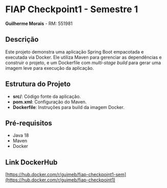 # FIAP Checkpoint1 - Semestre 1

**Guilherme Morais** - RM: 551981

## Descrição

Este projeto demonstra uma aplicação Spring Boot empacotada e executada via Docker. Ele utiliza Maven para gerenciar as dependências e construir o projeto, e um Dockerfile com _multi-stage build_ para gerar uma imagem leve para execução da aplicação.

## Estrutura do Projeto

- **src/**: Código fonte da aplicação.
- **pom.xml**: Configuração do Maven.
- **Dockerfile**: Instruções para build da imagem Docker.

## Pré-requisitos

- Java 18
- Maven
- Docker

## Link DockerHub

[https://hub.docker.com/r/guimeb/fiap-checkpoint1-sem](https://hub.docker.com/r/guimeb/fiap-checkpoint1)

